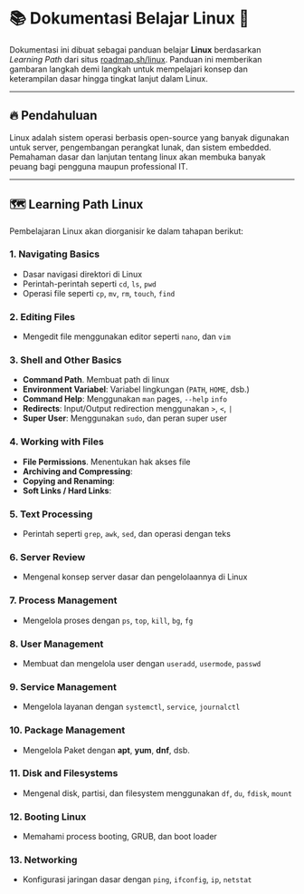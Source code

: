 # 📚 Dokumentasi Belajar Linux 🚀

Dokumentasi ini dibuat sebagai panduan belajar **Linux** berdasarkan  *Learning Path* dari situs [roadmap.sh/linux](https://roadmap.sh/linux). Panduan ini memberikan gambaran langkah demi langkah untuk mempelajari konsep dan keterampilan dasar hingga tingkat lanjut dalam Linux.

---

## 🔥 **Pendahuluan**
Linux adalah sistem operasi berbasis open-source yang banyak digunakan untuk server, pengembangan perangkat lunak, dan sistem embedded. Pemahaman dasar dan lanjutan tentang linux akan membuka banyak peuang bagi pengguna maupun professional IT.

---

## 🗺️ **Learning Path Linux**  
Pembelajaran Linux akan diorganisir ke dalam tahapan berikut:

### 1. **Navigating Basics**
   - Dasar navigasi direktori di Linux
   - Perintah-perintah seperti `cd`, `ls`, `pwd`
   - Operasi file seperti `cp`, `mv`, `rm`, `touch`, `find` 

### 2. **Editing Files**
   - Mengedit file menggunakan editor seperti `nano`, dan `vim`

### 3. **Shell and Other Basics**
   - **Command Path**. Membuat path di linux
   - **Environment Variabel**: Variabel lingkungan (`PATH`, `HOME`, dsb.)
   - **Command Help**: Menggunakan `man` pages, `--help` `info`
   - **Redirects**: Input/Output redirection menggunakan `>`, `<`, `|`
   - **Super User**: Menggunakan `sudo`, dan peran super user

### 4. **Working with Files**
   - **File Permissions**. Menentukan hak akses file
   - **Archiving and Compressing**:
   - **Copying and Renaming**: 
   - **Soft Links / Hard Links**:

### 5. **Text Processing**  
   - Perintah seperti `grep`, `awk`, `sed`, dan operasi dengan teks

### 6. **Server Review**  
   - Mengenal konsep server dasar dan pengelolaannya di Linux 

### 7. **Process Management**
   - Mengelola proses dengan `ps`, `top`, `kill`, `bg`, `fg`

### 8. **User Management**
   - Membuat dan mengelola user dengan `useradd`, `usermode`, `passwd`

### 9. **Service Management**
   - Mengelola layanan dengan `systemctl`, `service`, `journalctl`

### 10. **Package Management**
   - Mengelola Paket dengan **apt**, **yum**, **dnf**, dsb.

### 11. **Disk and Filesystems**
   - Mengenal disk, partisi, dan filesystem menggunakan `df`, `du`, `fdisk`, `mount`

### 12. **Booting Linux**
   - Memahami process booting, GRUB, dan boot loader

### 13. **Networking**
   - Konfigurasi jaringan dasar dengan `ping`, `ifconfig`, `ip`, `netstat`
